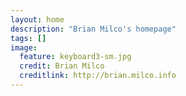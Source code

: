 ```yaml
---
layout: home
description: "Brian Milco's homepage"
tags: []
image:
  feature: keyboard3-sm.jpg
  credit: Brian Milco
  creditlink: http://brian.milco.info
---
```

